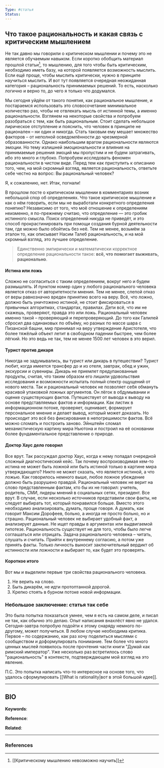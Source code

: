 ```yaml
---
Type: #статья 
Status:  
---
```

## Что такое рациональность и какая связь с критическим мышлением

Не так давно мы говорили о критическом мышлении и почему это не является обучаемым навыком. Если коротко обобщить материал прошлой статьи[^1], то мышлению, для того чтобы быть критическим, необходимо иметь базу, на которой появляется возможность мыслить. Если ещё проще, чтобы мыслить критически, нужно в принципе научиться мыслить. И вот тут появляется очередная неожиданная категория – рациональность принимаемых решений. То есть, насколько логично и верно то, до чего я только что додумался.

Мы сегодня уйдём от такого понятия, как рациональное мышление, и постараемся использовать это словосочетание минимальное количество раз, чтобы не отвлекать мысль от истинной темы, а именно рациональности. Взглянем на некоторые свойства и попробуем разобраться с тем, как быть рациональным. Стоит сделать небольшое лирическое отступление и пояснить, что человек в принципе не рационален – ни один и никогда. Стать таковым ему мешает множество факторов – от неполной осведомлённости до чрезмерной образованности. Однако наибольшим врагом рациональности являются эмоции. Но тему излишней эмоциональности и влияния на принимаемые решения эмоций мы пропустим и не будем затрагивать, ибо это много и глубоко. Попробуем исследовать феномен рациональности в чистом виде. Перед тем как приступить к описанию того, чем, на мой скромный взгляд, является рациональность, ответьте себе честно на вопрос: Вы рациональный человек?

Я, к сожалению, нет. Итак, погнали!

В прошлом посте о критическом мышлении в комментариях возник небольшой спор об определениях. Что такое критическое мышление и как о нём говорить, если мы не выработали конкретного определения понятию? Независимо от того, что моё отношение к определениям неизменно, я по-прежнему считаю, что определение — это гробик истинного смысла. Поиск определений никуда не приведёт, и это способ прокрастинировать при помощи создания бурной деятельности там, где можно было обойтись без неё. Тем не менее, возьмём за эталон то, как описывает Насим Талеб рациональность, и на мой скромный взгляд, это лучшее определение. 

> Единственно эмпирически и математически корректное определение рациональности такое: **всё, что помогает выживать, рационально**.

#### Истина или ложь
Сложно не согласиться с таким определением, вокруг него и будем размышлять. И пунктом номер один у любого рационального человека является отказ от авторитетности мнения. Тем не менее, слепой отказ от веры равнозначно вреден принятию всего на веру. Всё, что ложно, должно быть уничтожено истиной, не стоит фиксироваться в привычных алгоритмах, стандартах, правилах. Дети всё, что им не скажешь, проверяют, правда это или ложь. Рациональный человек именно такой – проверяющий и перепроверяющий. До того как Галилей сбросил два одинаковых по объёму, но разных по массе шара с Пизанской башни, мир принимал на веру утверждение Аристотеля, что более тяжёлый объект летит в свободном падении быстрее, чем более лёгкий. Но это ведь не так, тем не менее 1500 лет человек в это верил.

#### Турист против дикаря
Никогда не задумывались, вы турист или дикарь в путешествии? Турист любит, когда имеется трансфер до и из отеля, завтрак, обед и ужин, экскурсии и сувениры. Дикарь не приемлет предупакованные продукты, считая, что таким образом его лишили удовольствия исследования и возможности испытать полный спектр ощущений от нового места. Так и рациональный человек не позволяет себя обмануть красивой упаковкой ложных аргументов. Он лёгок в обдумывании и оценке существующих фактов. Путешествует от вывода к выводу на основе представляемых фактов и информации. Как листик в информационном потоке, проверяет, оценивает, формирует персональное мнение и делает вывод, который может доказать. Но происходит это всё без фиксирования в непогрешимости фактов. Всё можно сломать и построить заново. Эйнштейн сломал механистическую картину мира Ньютона и построил на её основании более фундаментальное представление о природе.

#### Доктор Хаус дело говорил
Все врут. Так рассуждал доктор Хаус, когда к нему попадал очередной сложный диагностический кейс. Так почему воспроизводимая кем-то истина не может быть ложной или быть истиной только в картине мира утверждающего? Никто не может сказать, что является истиной, а что ложью. Как говорилось немного выше, любое ложное убеждение должно быть разрушено правдой. Рациональный человек не верит на слово представленным фактам, кто бы их не говорил: учитель, родитель, СМИ, лидеры мнений в социальных сетях, президент. Все врут. В случае, если несколько источников представили свои факты, не следует выбирать тот, который понравился больше. Вместо этого необходимо анализировать, думать, проще говоря. А думать, как говорит Максим Дорофеев, больно, а иногда не просто больно, но и страшно. Рациональный человек не выбирает удобный факт, а анализирует данные. Не ищет правды в аргументах или выдвигаемой гипотезе. Рациональность существует не для того, чтобы было легче соглашаться или отрицать. Задача рационального человека – читать, слушать и считать. Прийти к внутреннему согласию, а потом уже принять факты. Только личность выносит заключительный вердикт об истинности или ложности и выбирает то, как будет это проверять.

#### Короткое итого
Вот мы и выделили первые три свойства рационального человека.
1. Не верить на слово.
2. Быть дикарём, не идти протоптанной дорогой.
3. Крепко стоять в бурном потоке новой информации.

### Небольшое заключение: статья так себе
Это была попытка показаться умнее, чем я есть на самом деле, и писал не так, как обычно это делаю. Опыт написания внахлёст явно не удался. Сегодня-завтра попробую подойти к этому снаряду немного по-другому, может получиться. В любом случае необходима критика. Первое – по содержанию, как раз хочу поделиться мыслями с сообществом и доформулировать понимание. Тем более что много ценных мыслей появилось после прочтения части книги "Думай как римский император". Уже несколько раз встретилось слово "рациональность" в контексте, подтверждающем мой взгляд на это явление.

П.С. Это попытка написать что-то интересное на основе того, что удалось сформулировать [[What is rationality|вот в этой большой идее]].

***
## BIO
**Keywords**:

**Reference**: 

**Related**:



***
### References

[^1]: [[Критическому мышлению невозможно научить]]